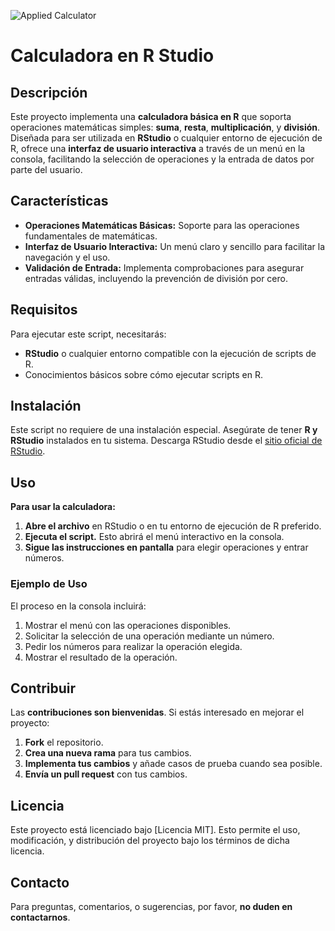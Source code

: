 ![Applied Calculator](https://slogix.in/images/source-code/r-programming-sample/Selection_019.png)
# **Calculadora en R Studio**

## **Descripción**

Este proyecto implementa una **calculadora básica en R** que soporta operaciones matemáticas simples: **suma**, **resta**, **multiplicación**, y **división**. Diseñada para ser utilizada en **RStudio** o cualquier entorno de ejecución de R, ofrece una **interfaz de usuario interactiva** a través de un menú en la consola, facilitando la selección de operaciones y la entrada de datos por parte del usuario.

## **Características**

- **Operaciones Matemáticas Básicas:** Soporte para las operaciones fundamentales de matemáticas.
- **Interfaz de Usuario Interactiva:** Un menú claro y sencillo para facilitar la navegación y el uso.
- **Validación de Entrada:** Implementa comprobaciones para asegurar entradas válidas, incluyendo la prevención de división por cero.

## **Requisitos**

Para ejecutar este script, necesitarás:

- **RStudio** o cualquier entorno compatible con la ejecución de scripts de R.
- Conocimientos básicos sobre cómo ejecutar scripts en R.

## **Instalación**

Este script no requiere de una instalación especial. Asegúrate de tener **R y RStudio** instalados en tu sistema. Descarga RStudio desde el [sitio oficial de RStudio](https://rstudio.com/products/rstudio/download/).

## **Uso**

**Para usar la calculadora:**

1. **Abre el archivo** en RStudio o en tu entorno de ejecución de R preferido.
2. **Ejecuta el script.** Esto abrirá el menú interactivo en la consola.
3. **Sigue las instrucciones en pantalla** para elegir operaciones y entrar números.

### **Ejemplo de Uso**

El proceso en la consola incluirá:

1. Mostrar el menú con las operaciones disponibles.
2. Solicitar la selección de una operación mediante un número.
3. Pedir los números para realizar la operación elegida.
4. Mostrar el resultado de la operación.

## **Contribuir**

Las **contribuciones son bienvenidas**. Si estás interesado en mejorar el proyecto:

1. **Fork** el repositorio.
2. **Crea una nueva rama** para tus cambios.
3. **Implementa tus cambios** y añade casos de prueba cuando sea posible.
4. **Envía un pull request** con tus cambios.

## **Licencia**

Este proyecto está licenciado bajo [Licencia MIT]. Esto permite el uso, modificación, y distribución del proyecto bajo los términos de dicha licencia.

## **Contacto**

Para preguntas, comentarios, o sugerencias, por favor, **no duden en contactarnos**.
